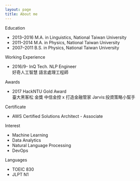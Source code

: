 ```yaml
---
layout: page
title: About me
---
```


Education
* 2013–2016 M.A. in Linguistics, National Taiwan University
* 2011–2014 M.A. in Physics, National Taiwan University
* 2007–2011 B.S. in Physics, National Taiwan University

Working Experience
* 2016/9- InQ Tech. NLP Engineer  
好奇人工智慧 語言處理工程師

Awards
* 2017 HackNTU Gold Award  
臺大黑客松 金獎 中信金控 x 打造金融管家 Jarvis:投資策略小幫手

Certificate
* AWS Certified Solutions Architect - Associate

Interest
* Machine Learning
* Data Analytics
* Natural Language Processing
* DevOps

Languages
* TOEIC 830
* JLPT N1
